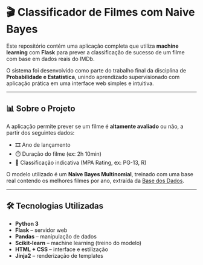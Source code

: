# 🎬 Classificador de Filmes com Naive Bayes

Este repositório contém uma aplicação completa que utiliza **machine learning** com **Flask** para prever a classificação de sucesso de um filme com base em dados reais do IMDb.

O sistema foi desenvolvido como parte do trabalho final da disciplina de **Probabilidade e Estatística**, unindo aprendizado supervisionado com aplicação prática em uma interface web simples e intuitiva.

---

## 📊 Sobre o Projeto

A aplicação permite prever se um filme é **altamente avaliado** ou não, a partir dos seguintes dados:

- 🎞️ Ano de lançamento  
- ⏱️ Duração do filme (ex: 2h 10min)  
- 🔞 Classificação indicativa (MPA Rating, ex: PG-13, R)

O modelo utilizado é um **Naive Bayes Multinomial**, treinado com uma base real contendo os melhores filmes por ano, extraída da [Base dos Dados](https://basedosdados.org/).

---

## 🛠️ Tecnologias Utilizadas

- **Python 3**
- **Flask** – servidor web
- **Pandas** – manipulação de dados
- **Scikit-learn** – machine learning (treino do modelo)
- **HTML + CSS** – interface e estilização
- **Jinja2** – renderização de templates

